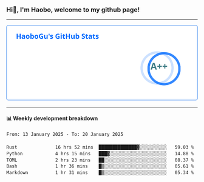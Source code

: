 <!--<h2 align="center"> Hi👋, I'm Haobo, welcome to my github page! </h2>-->
### Hi👋, I'm Haobo, welcome to my github page!
-------

<img href="https://github.com/HaoboGu" src="assets/stats.svg" alt="github stats" /> 

-------

#### 📊 **Weekly development breakdown**
<!--START_SECTION:waka-->

```txt
From: 13 January 2025 - To: 20 January 2025

Rust              16 hrs 52 mins  ██████████████▓░░░░░░░░░░   59.03 %
Python            4 hrs 15 mins   ███▓░░░░░░░░░░░░░░░░░░░░░   14.88 %
TOML              2 hrs 23 mins   ██░░░░░░░░░░░░░░░░░░░░░░░   08.37 %
Bash              1 hr 36 mins    █▒░░░░░░░░░░░░░░░░░░░░░░░   05.61 %
Markdown          1 hr 31 mins    █▒░░░░░░░░░░░░░░░░░░░░░░░   05.34 %
```

<!--END_SECTION:waka-->
<!--
backup url: https://github-readme-status-dusky-ten.vercel.app/api?username=HaoboGu&count_private=true&show_icons=true&theme=transparent&border_color=2f80ed
-->
<!--
**HaoboGu/HaoboGu** is a ✨ _special_ ✨ repository because its `README.md` (this file) appears on your GitHub profile.

Here are some ideas to get you started:

- 🔭 I’m currently working on AI-assisted programming tools
- 🌱 I’m currently learning ...
- 👯 I’m looking to collaborate on ...
- 🤔 I’m looking for help with ...
- 💬 Ask me about ...
- 📫 How to reach me: ...
- 😄 Pronouns: ...
- ⚡ Fun fact: ...
-->
